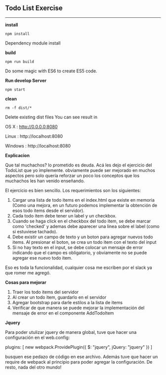 ## Todo List Exercise
----
**install**
```
npm install
```
Dependency module install

**build**
```
npm run build
```
Do some magic with ES6 to create ES5 code.

**Run develop Server**
```
npm start
```

**clean**
```
rm -f dist/*
```

Delete existing dist files
You can see result in

OS X : http://0.0.0.0:8080

Linux : http://localhost:8080

Windows : http://localhost:8080

**Explicacion**

Que tal muchachos? lo prometido es deuda. Acá les dejo el ejercicio del TodoList que yo implemente.
obviamente puede ser mejorado en muchos aspectos pero solo quería reforzar un poco los conceptos que
los muchachos les han venido enseñando.

El ejercicio es bien sencillo. Los requerimientos son los siguientes:

1. Cargar una lista de todo items en el index.html que existe en memoria (Como una mejora, en un futuro podemos implementar la obtención de esos todo items desde el servidor).
2. Cada todo item debe tener un label y un checkbox.
3. Cuando se haga click en el checkbox del todo item, se debe marcar como 'checked' y ademas debe aparecer una linea sobre el label (como si estuviese tachado).
4. Debe existir un campo de texto y un boton para agregar nuevos todo items. Al presionar el boton, se crea un todo item con el texto del input
5. Si no hay texto en el input, se debe colocar un mensaje de error indicando que el campo es obligatorio, y obviamente no se puede agregar ese nuevo todo item.

Eso es toda la funcionalidad, cualquier cosa me escriben por el slack ya que romer me agregó.

**Cosas para mejorar**

1. Traer los todo items del servidor
2. Al crear un todo item, guardarlo en el servidor
3. Agregar bootstrap para darle estilos a la lista de items
4. Verificar de que manera se puede mejorar la implementación del mensaje de error en el componente AddTodoItem

**Jquery**

Para poder utulizar jquery de manera global, tuve que hacer una configuración en el web.config:

plugins: [
    new webpack.ProvidePlugin({
      $: "jquery",
      jQuery: "jquery"
    })
]

busquen ese pedazo de código en ese archivo. Además tuve que hacer un require de webpack al principio para poder agregar la configuración. De resto, nada del otro mundo!


